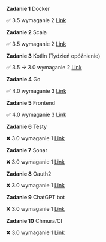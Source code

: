 **Zadanie 1** Docker

:white_check_mark: 3.5 wymaganie 2 [Link](https://github.com/damianbarszcz/ebiznes/tree/main/zadanie-1)

**Zadanie 2** Scala

:white_check_mark: 3.5 wymaganie 2 [Link](https://github.com/damianbarszcz/ebiznes/tree/main/zadanie-2)

**Zadanie 3** Kotlin (Tydzień opóźnienie)

:white_check_mark: 3.5 -> 3.0 wymaganie 2 [Link](https://github.com/damianbarszcz/ebiznes/tree/main/zadanie-3) 

**Zadanie 4** Go

:white_check_mark: 4.0 wymaganie 3 [Link](https://github.com/damianbarszcz/ebiznes/tree/main/zadanie-4)

**Zadanie 5** Frontend

:white_check_mark: 4.0 wymaganie 3 [Link](https://github.com/damianbarszcz/ebiznes/tree/main/zadanie-5)

**Zadanie 6** Testy

:x: 3.0 wymaganie 1 [Link](https://github.com/damianbarszcz/ebiznes/tree/main/zadanie-6)

**Zadanie 7** Sonar

:x: 3.0 wymaganie 1 [Link](https://github.com/damianbarszcz/ebiznes/tree/main/zadanie-7)

**Zadanie 8**  Oauth2

:x: 3.0 wymaganie 1 [Link](https://github.com/damianbarszcz/ebiznes/tree/main/zadanie-8)

**Zadanie 9**  ChatGPT bot

:x: 3.0 wymaganie 1 [Link](https://github.com/damianbarszcz/ebiznes/tree/main/zadanie-9)

**Zadanie 10**  Chmura/CI

:x: 3.0 wymaganie 1 [Link](https://github.com/damianbarszcz/ebiznes/tree/main/zadanie-10)


